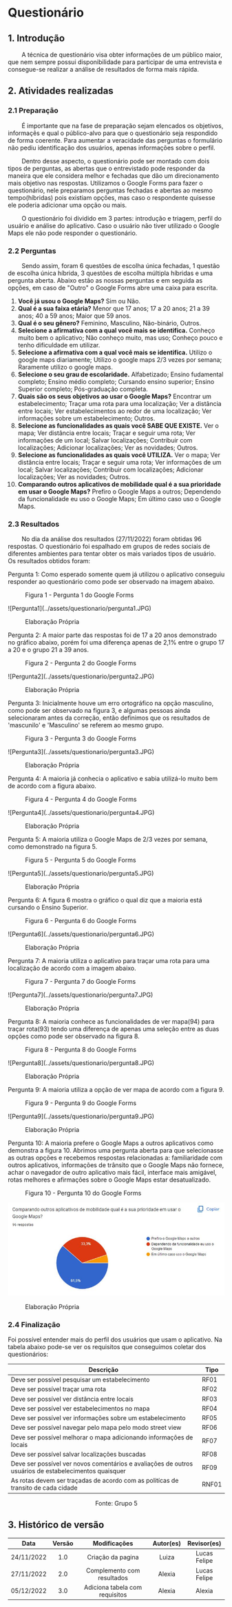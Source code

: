 # Questionário

## 1. Introdução

&emsp;&emsp; A técnica de questionário visa obter informações de um público maior, que nem sempre possui disponibilidade para participar de uma entrevista e consegue-se realizar a análise de resultados de forma mais rápida.
 
## 2. Atividades realizadas
### 2.1 Preparação
&emsp;&emsp; É importante que na fase de preparação sejam elencados os objetivos, informaçẽs e qual o público-alvo para que o questionário seja respondido de forma coerente. Para aumentar a veracidade das perguntas o formulário não pediu identificação dos usuários, apenas informações sobre o perfil.

&emsp;&emsp; Dentro desse aspecto, o questionário pode ser montado com dois tipos de perguntas, as abertas que o entrevistado pode responder da maneira que ele considera melhor e fechadas que dão um direcionamento mais objetivo nas respostas. Utilizamos o Google Forms para fazer o questionário, nele preparamos perguntas fechadas e abertas ao mesmo tempo(híbridas) pois existiam opções, mas caso o respondente quisesse ele poderia adicionar uma opção ou mais. 

&emsp;&emsp; O questionário foi dividido em 3 partes: introdução e triagem, perfil do usuário e análise do aplicativo. Caso o usuário não tiver utilizado o Google Maps ele não pode responder o questionário.

### 2.2 Perguntas

&emsp;&emsp; Sendo assim, foram 6 questões de escolha única fechadas, 1 questão de escolha única híbrida, 3 questões de escolha múltipla híbridas e uma pergunta aberta. Abaixo estão as nossas perguntas e em seguida as opções, em caso de "Outro" o Google Forms abre uma caixa para escrita.

1. **Você já usou o Google Maps?** Sim ou Não.
2. **Qual é a sua faixa etária?** Menor que 17 anos; 17 a 20 anos; 21 a 39 anos; 40 a 59 anos; Maior que 59 anos.
3. **Qual é o seu gênero?**  Feminino, Masculino, Não-binário, Outros.
3. **Selecione a afirmativa com a qual você mais se identifica.** Conheço muito bem o aplicativo; Não conheço muito, mas uso; Conheço pouco e tenho dificuldade em utilizar.
4. **Selecione a afirmativa com a qual você mais se identifica.** Utilizo o google maps diariamente; Utilizo o google maps 2/3 vezes por semana; Raramente utilizo o google maps.
5. **Selecione o seu grau de escolaridade.** Alfabetizado; Ensino fudamental completo; Ensino médio completo; Cursando ensino superior; Ensino Superior completo; Pós-graduação completa.
6. **Quais são os seus objetivos ao usar o Google Maps?** Encontrar um estabelecimento; Traçar uma rota para uma localização; Ver a distância entre locais; Ver estabelecimentos ao redor de uma localização; Ver informações sobre um estabelecimento; Outros.
7. **Selecione as funcionalidades as quais você SABE QUE EXISTE.** Ver o mapa; Ver distância entre locais; Traçar e seguir uma rota; Ver informações de um local; Salvar localizações; Contribuir com localizações; Adicionar localizações; Ver as novidades; Outros.
8. **Selecione as funcionalidades as quais você UTILIZA.** Ver o mapa; Ver distância entre locais; Traçar e seguir uma rota; Ver informações de um local; Salvar localizações; Contribuir com localizações; Adicionar localizações; Ver as novidades; Outros.
9. **Comparando outros aplicativos de mobilidade qual é a sua prioridade em usar o Google Maps?** Prefiro o Google Maps a outros; Dependendo da funcionalidade eu uso o Google Maps; Em último caso uso o Google Maps.

### 2.3 Resultados

&emsp;&emsp; No dia da análise dos resultados (27/11/2022) foram obtidas 96 respostas. O questionário foi espalhado em grupos de redes sociais de diferentes ambientes para tentar obter os mais variados tipos de usuário. Os resultados obtidos foram: 

Pergunta 1: Como esperado somente quem já utilizou o aplicativo conseguiu responder ao questionário como pode ser observado na imagem abaixo.

<figure markdown >
  <figcaption>Figura 1 - Pergunta 1 do Google Forms</figcaption>
  </figure>
![Pergunta1](../assets/questionario/pergunta1.JPG)

<figure markdown >

  <figcaption>Elaboração Própria</figcaption>
</figure>

Pergunta 2: A maior parte das respostas foi de 17 a 20 anos demonstrado no gráfico abaixo, porém foi uma diferença apenas de 2,1% entre o grupo 17 a 20 e o grupo 21 a 39 anos.

<figure markdown >
  <figcaption>Figura 2 - Pergunta 2 do Google Forms</figcaption>
  </figure>
![Pergunta2](../assets/questionario/pergunta2.JPG)

<figure markdown >
  <figcaption>Elaboração Própria</figcaption>
</figure>

Pergunta 3: Inicialmente houve um erro ortográfico na opção masculino, como pode ser observado na figura 3, e algumas pessoas ainda selecionaram antes da correção, então definimos que os resultados de 'mascunilo' e 'Masculino' se referem ao mesmo grupo.

<figure markdown >
  <figcaption>Figura 3 - Pergunta 3 do Google Forms</figcaption>
  </figure>
![Pergunta3](../assets/questionario/pergunta3.JPG)

<figure markdown >
  <figcaption>Elaboração Própria</figcaption>
</figure>

Pergunta 4: A maioria já conhecia o aplicativo e sabia utilizá-lo muito bem de acordo com a figura abaixo.

<figure markdown >
  <figcaption>Figura 4 - Pergunta 4 do Google Forms</figcaption>
  </figure>
![Pergunta4](../assets/questionario/pergunta4.JPG)

<figure markdown >
  <figcaption>Elaboração Própria</figcaption>
</figure>

Pergunta 5: A maioria utiliza o Google Maps de 2/3 vezes por semana, como demonstrado na figura 5. 

<figure markdown >
  <figcaption>Figura 5 - Pergunta 5 do Google Forms</figcaption>
  </figure>
![Pergunta5](../assets/questionario/pergunta5.JPG)

<figure markdown >
  <figcaption>Elaboração Própria</figcaption>
</figure>

Pergunta 6: A figura 6 mostra o gráfico o qual diz que a maioria está cursando o Ensino Superior.

<figure markdown >
  <figcaption>Figura 6 - Pergunta 6 do Google Forms</figcaption>
  </figure>
![Pergunta6](../assets/questionario/pergunta6.JPG)

<figure markdown >
  <figcaption>Elaboração Própria</figcaption>
</figure>

Pergunta 7: A maioria utiliza o aplicativo para traçar uma rota para uma localização de acordo com a imagem abaixo.

<figure markdown >
  <figcaption>Figura 7 - Pergunta 7 do Google Forms</figcaption>
  </figure>
![Pergunta7](../assets/questionario/pergunta7.JPG)

<figure markdown >
  <figcaption>Elaboração Própria</figcaption>
</figure>

Pergunta 8: A maioria conhece as funcionalidades de ver mapa(94) para traçar rota(93) tendo uma diferença de apenas uma seleção entre as duas opções como pode ser observado na figura 8.

<figure markdown >
  <figcaption>Figura 8 - Pergunta 8 do Google Forms</figcaption>
  </figure>
![Pergunta8](../assets/questionario/pergunta8.JPG)

<figure markdown >
  <figcaption>Elaboração Própria</figcaption>
</figure>

Pergunta 9: A maioria utiliza a opção de ver mapa de acordo com a figura 9.

<figure markdown >
  <figcaption>Figura 9 - Pergunta 9 do Google Forms</figcaption>
  </figure>
![Pergunta9](../assets/questionario/pergunta9.JPG)

<figure markdown >
  <figcaption>Elaboração Própria</figcaption>
</figure>

Pergunta 10: A maioria prefere o Google Maps a outros aplicativos como demonstra a figura 10. Abrimos uma pergunta aberta para que selecionasse as outras opções e recebemos respostas relacionadas a: familiaridade com outros aplicativos, informações de trânsito que o Google Maps não fornece, achar o navegador de outro aplicativo mais fácil, interface mais amigável, rotas melhores e afirmações sobre o Google Maps estar desatualizado. 

<figure markdown >
  <figcaption>Figura 10 - Pergunta 10 do Google Forms</figcaption>
  </figure>

![Pergunta10](../assets/questionario/pergunta10.JPG)

<figure markdown >

  <figcaption>Elaboração Própria</figcaption>
</figure>

### 2.4 Finalização

Foi possível entender mais do perfil dos usuários que usam o aplicativo. Na tabela abaixo pode-se ver os requisitos que conseguimos coletar dos questionários:

| Descrição                                                                                             | Tipo  |
| ----------------------------------------------------------------------------------------------------- | ----- |
| Deve ser possível pesquisar um estabelecimento                                                        | RF01  |
| Deve ser possível traçar uma rota                                                                     | RF02  |
| Deve ser possível ver distância entre locais                                                          | RF03  |
| Deve ser possível ver estabelecimentos no mapa                                                        | RF04  |
| Deve ser possível ver informações sobre um estabelecimento                                            | RF05  |
| Deve ser possível navegar pelo mapa pelo modo street view                                             | RF06  |
| Deve ser possível melhorar o mapa adicionando informações de locais                                   | RF07  |
| Deve ser possível salvar localizações buscadas                                                        | RF08  |
| Deve ser possível ver novos comentários e avaliações de outros usuários de estabelecimentos quaisquer | RF09  |
| As rotas devem ser traçadas de acordo com as politícas de transito de cada cidade                     | RNF01 |

<div style="text-align: center">
<p>Fonte: Grupo 5</p>
</div>

## 3. Histórico de versão

| Data       | Versão | Modificações                   | Autor(es)      | Revisor(es)        |
| :--------: | :----: | :---------------------------:  | :------------: | :----------------: |
| 24/11/2022 | 1.0    | Criação da pagina              | Luiza          |    Lucas Felipe    |
| 27/11/2022 | 2.0    | Complemento com resultados     | Alexia         |    Lucas Felipe    |
| 05/12/2022 | 3.0    | Adiciona tabela com requisitos | Alexia         |    Alexia          |
